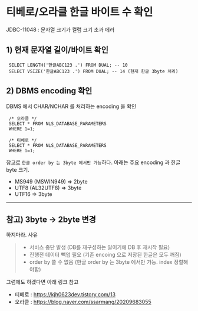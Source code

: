 
# 티베로/오라클 한글 바이트 수 확인
JDBC-11048 : 문자열 크기가 컬럼 크기 초과 에러

## 1) 현재 문자열 길이/바이트 확인
```
 SELECT LENGTH('한글ABC123 .') FROM DUAL; -- 10
 SELECT VSIZE('한글ABC123 .') FROM DUAL; -- 14 (현재 한글 3byte 처리)
```

## 2) DBMS encoding 확인
DBMS 에서 CHAR/NCHAR 를 처리하는 encoding 을 확인
```
 /* 오라클 */
 SELECT * FROM NLS_DATABASE_PARAMETERS
 WHERE 1=1;

 /* 티베로 */
 SELECT * FROM NLS_DATABASE_PARAMETERS
 WHERE 1=1;
```

참고로 `한글 order by 는 3byte 에서만 가능`하다. 아래는 주요 encoding 과 한글 byte 크기.
 - MS949 (MSWIN949) => 2byte
 - UTF8 (AL32UTF8) => 3byte
 - UTF16  => 3byte

-------------------------------------------
## 참고) 3byte → 2byte 변경
하지마라. 사유
 > - 서비스 중단 발생 (DB를 재구성하는 일이기에 DB 후 재시작 필요)
 > - 진행전 데이터 빽업 필요 (기존 encoing 으로 저장된 한글은 모두 깨짐)
 > - order by 쓸 수 없음 (한글 order by 는 3byte 에서만 가능. index 정렬해야함)

그럼에도 하겠다면 아래 링크 참고

 - 티베로 : https://kjh0623dev.tistory.com/13
 - 오라클 : https://blog.naver.com/ssarmang/20209683055
